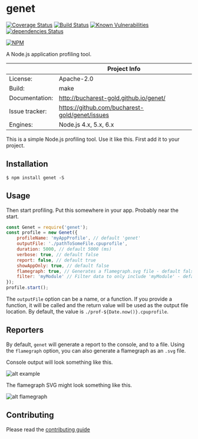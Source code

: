 # genet

[![Coverage Status](https://coveralls.io/repos/github/bucharest-gold/genet/badge.svg?branch=master)](https://coveralls.io/github/bucharest-gold/genet?branch=master)
[![Build Status](https://travis-ci.org/bucharest-gold/genet.svg?branch=master)](https://travis-ci.org/bucharest-gold/genet)
[![Known Vulnerabilities](https://snyk.io/test/npm/genet/badge.svg)](https://snyk.io/test/npm/genet) [![dependencies Status](https://david-dm.org/bucharest-gold/genet/status.svg)](https://david-dm.org/bucharest-gold/genet)

[![NPM](https://nodei.co/npm/genet.png)](https://npmjs.org/package/genet)

A Node.js application profiling tool.

|                 | Project Info  |
| --------------- | ------------- |
| License:        | Apache-2.0  |
| Build:          | make  |
| Documentation:  | http://bucharest-gold.github.io/genet/  |
| Issue tracker:  | https://github.com/bucharest-gold/genet/issues  |
| Engines:        | Node.js 4.x, 5.x, 6.x


This is a simple Node.js profiling tool. Use it like this.
First add it to your project.

## Installation

    $ npm install genet -S

## Usage

Then start profiling. Put this somewhere in your app. Probably
near the start.

```javascript
const Genet = require('genet');
const profile = new Genet({
    profileName: 'myAppProfile', // default 'genet'
    outputFile: './pathToSomeFile.cpuprofile',
    duration: 5000, // default 5000 (ms)
    verbose: true, // default false
    report: false, // default true
    showAppOnly: true, // default false
    flamegraph: true, // Generates a flamegraph.svg file - default false
    filter: 'myModule' // Filter data to only include 'myModule' - default ''
});
profile.start();
```

The `outputFile` option can be a name, or a function. If you
provide a function, it will be called and the return value will
be used as the output file location. By default, the value is
``./prof-${Date.now()}.cpuprofile``.

## Reporters

By default, `genet` will generate a report to the console, and to a file. Using the
`flamegraph` option, you can also generate a flamegraph as an `.svg` file.

Console output will look something like this.

![alt example](http://new.tinygrab.com/fda4615e9c62094ff7397e78a1e9e2f5f2665cabe4.png)

The flamegraph SVG might look something like this.

![alt flamegraph](http://new.tinygrab.com/fda4615e9c5dfe16be98cd5a1eb4e528cb181a1a2f.png)

## Contributing

Please read the [contributing guide](./CONTRIBUTING.md)